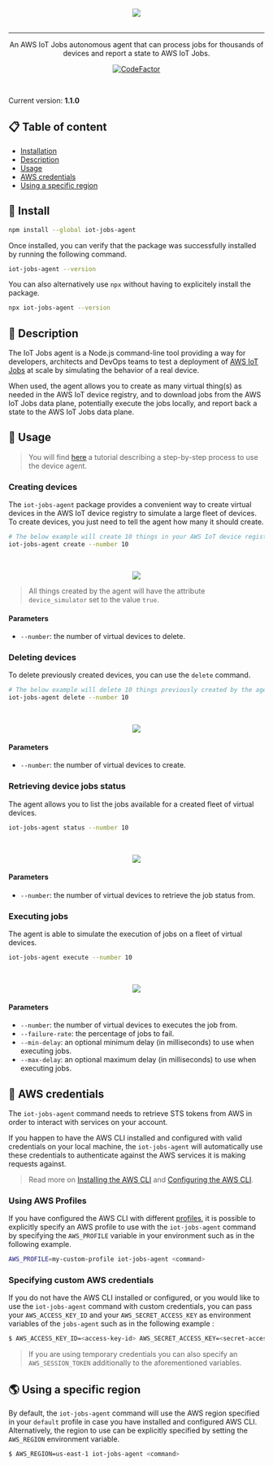 <br><br><br>
<p align="center">
  <img src="assets/icon.png">
  <br><br>
  <hr />
  <p align="center">An AWS IoT Jobs autonomous agent that can process jobs for thousands of devices and report a state to AWS IoT Jobs.<p>
  <p align="center">
    <a href="https://www.codefactor.io/repository/github/hqarroum/iot-jobs-agent" target="_blank"><img alt="CodeFactor" title="CodeFactor" src="https://www.codefactor.io/repository/github/hqarroum/iot-jobs-agent/badge"/></a>
  </p>
</p>
<br>

Current version: **1.1.0**

## 📋 Table of content

- [Installation](#-install)
- [Description](#-description)
- [Usage](#usage)
- [AWS credentials](#-aws-credentials)
- [Using a specific region](#-using-a-specific-region)

## 🚀 Install

```bash
npm install --global iot-jobs-agent
```

Once installed, you can verify that the package was successfully installed by running the following command.

```bash
iot-jobs-agent --version
```

You can also alternatively use `npx` without having to explicitely install the package.

```bash
npx iot-jobs-agent --version
```

## 🔰 Description

The IoT Jobs agent is a Node.js command-line tool providing a way for developers, architects and DevOps teams to test a deployment of [AWS IoT Jobs](https://docs.aws.amazon.com/iot/latest/developerguide/iot-jobs.html) at scale by simulating the behavior of a real device.

When used, the agent allows you to create as many virtual thing(s) as needed in the AWS IoT device registry, and to download jobs from the AWS IoT Jobs data plane, potentially execute the jobs locally, and report back a state to the AWS IoT Jobs data plane.

## 📘 Usage

> You will find [here](./TUTORIAL.md) a tutorial describing a step-by-step process to use the device agent.

### Creating devices

The `iot-jobs-agent` package provides a convenient way to create virtual devices in the AWS IoT device registry to simulate a large fleet of devices. To create devices, you just need to tell the agent how many it should create.

```bash
# The below example will create 10 things in your AWS IoT device registry.
iot-jobs-agent create --number 10
```

<br />
<p align="center">
  <img src="assets/create.png" />
</p>

> All things created by the agent will have the attribute `device_simulator` set to the value `true`.

#### Parameters

- `--number`: the number of virtual devices to delete.

### Deleting devices

To delete previously created devices, you can use the `delete` command.

```bash
# The below example will delete 10 things previously created by the agent.
iot-jobs-agent delete --number 10
```

<br />
<p align="center">
  <img src="assets/delete.png" />
</p>

#### Parameters

- `--number`: the number of virtual devices to create.

### Retrieving device jobs status

The agent allows you to list the jobs available for a created fleet of virtual devices.

```bash
iot-jobs-agent status --number 10
```

<br />
<p align="center">
  <img src="assets/status.png" />
</p>

#### Parameters

- `--number`: the number of virtual devices to retrieve the job status from.

### Executing jobs

The agent is able to simulate the execution of jobs on a fleet of virtual devices.

```bash
iot-jobs-agent execute --number 10
```

<br />
<p align="center">
  <img src="assets/execute.png" />
</p>

#### Parameters

- `--number`: the number of virtual devices to executes the job from.
- `--failure-rate`: the percentage of jobs to fail.
- `--min-delay`: an optional minimum delay (in milliseconds) to use when executing jobs.
- `--max-delay`: an optional maximum delay (in milliseconds) to use when executing jobs.

## 🔐 AWS credentials

The `iot-jobs-agent` command needs to retrieve STS tokens from AWS in order to interact with services on your account.

If you happen to have the AWS CLI installed and configured with valid credentials on your local machine, the `iot-jobs-agent` will automatically use these credentials to authenticate against the AWS services it is making requests against.

> Read more on [Installing the AWS CLI](https://docs.aws.amazon.com/cli/latest/userguide/installing.html) and [Configuring the AWS CLI](https://docs.aws.amazon.com/cli/latest/userguide/cli-chap-getting-started.html).

### Using AWS Profiles

If you have configured the AWS CLI with different [profiles](https://docs.aws.amazon.com/cli/latest/userguide/cli-configure-profiles.html), it is possible to explicitly specify an AWS profile to use with the `iot-jobs-agent` command by specifying the `AWS_PROFILE` variable in your environment such as in the following example.

```bash
AWS_PROFILE=my-custom-profile iot-jobs-agent <command>
```

### Specifying custom AWS credentials

If you do not have the AWS CLI installed or configured, or you would like to use the `iot-jobs-agent` command with custom credentials, you can pass your `AWS_ACCESS_KEY_ID` and your `AWS_SECRET_ACCESS_KEY` as environment variables of the `jobs-agent` such as in the following example :

```bash
$ AWS_ACCESS_KEY_ID=<access-key-id> AWS_SECRET_ACCESS_KEY=<secret-access-key> iot-jobs-agent <command>
```

> If you are using temporary credentials you can also specify an `AWS_SESSION_TOKEN` additionally to the aforementioned variables.

## 🌎 Using a specific region

By default, the `iot-jobs-agent` command will use the AWS region specified in your `default` profile in case you have installed and configured AWS CLI. Alternatively, the region to use can be explicitly specified by setting the `AWS_REGION` environment variable.

```bash
$ AWS_REGION=us-east-1 iot-jobs-agent <command>
```
